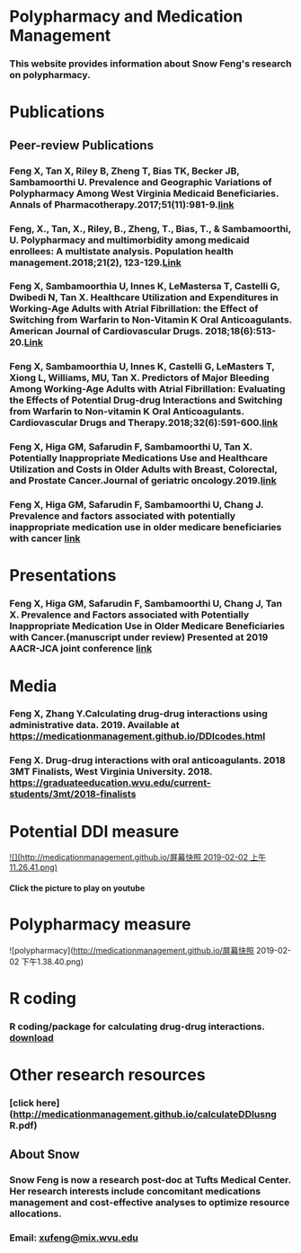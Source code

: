 # Polypharmacy and Medication Management

### This website provides information about Snow Feng's research on polypharmacy.
# Publications
## Peer-review Publications
### Feng X, Tan X, Riley B, Zheng T, Bias TK, Becker JB, Sambamoorthi U. Prevalence and Geographic Variations of Polypharmacy Among West Virginia Medicaid Beneficiaries. Annals of Pharmacotherapy.2017;51(11):981-9.[link](https://journals.sagepub.com/doi/abs/10.1177/1060028017717017)
### Feng, X., Tan, X., Riley, B., Zheng, T., Bias, T., & Sambamoorthi, U. Polypharmacy and multimorbidity among medicaid enrollees: A multistate analysis. Population health management.2018;21(2), 123-129.[Link](https://www.liebertpub.com/doi/abs/10.1089/pop.2017.0065)
### Feng X, Sambamoorthia U, Innes K, LeMastersa T, Castelli G, Dwibedi N, Tan X. Healthcare Utilization and Expenditures in Working-Age Adults with Atrial Fibrillation: the Effect of Switching from Warfarin to Non-Vitamin K Oral Anticoagulants. American Journal of Cardiovascular Drugs. 2018;18(6):513-20.[Link](https://link.springer.com/article/10.1007/s40256-018-0296-x)
### Feng X, Sambamoorthia U, Innes K, Castelli G, LeMasters T, Xiong L, Williams, MU, Tan X. Predictors of Major Bleeding Among Working-Age Adults with Atrial Fibrillation: Evaluating the Effects of Potential Drug-drug Interactions and Switching from Warfarin to Non-vitamin K Oral Anticoagulants. Cardiovascular Drugs and Therapy.2018;32(6):591-600.[link](https://link.springer.com/article/10.1007/s10557-018-6825-7)
### Feng X, Higa GM, Safarudin F, Sambamoorthi U, Tan X. Potentially Inappropriate Medications Use and Healthcare Utilization and Costs in Older Adults with Breast, Colorectal, and Prostate Cancer.Journal of geriatric oncology.2019.[link](https://www.geriatriconcology.net/article/S1879-4068(19)30008-6/fulltext)
### Feng X, Higa GM, Safarudin F, Sambamoorthi U, Chang J. Prevalence and factors associated with potentially inappropriate medication use in older medicare beneficiaries with cancer [link](https://www.sciencedirect.com/science/article/pii/S1551741119303584)

# Presentations
### Feng X, Higa GM, Safarudin F, Sambamoorthi U, Chang J, Tan X. Prevalence and Factors associated with Potentially Inappropriate Medication Use in Older Medicare Beneficiaries with Cancer.(manuscript under review) Presented at 2019 AACR-JCA joint conference [link](https://www.aacr.org/Documents/AACRJCA19_Poster%20Session%20A.pdf)

# Media
### Feng X, Zhang Y.Calculating drug-drug interactions using administrative data. 2019. Available at https://medicationmanagement.github.io/DDIcodes.html
### Feng X. Drug-drug interactions with oral anticoagulants. 2018 3MT Finalists, West Virginia University. 2018. https://graduateeducation.wvu.edu/current-students/3mt/2018-finalists

# Potential DDI measure
[![](http://medicationmanagement.github.io/屏幕快照 2019-02-02 上午11.26.41.png)](https://youtu.be/d2fs7UTuz8M "click to play on youtube")
#### Click the picture to play on youtube
# Polypharmacy measure 
![polypharmacy](http://medicationmanagement.github.io/屏幕快照 2019-02-02 下午1.38.40.png)
# R coding
### R coding/package for calculating drug-drug interactions. [download](http://medicationmanagement.github.io/DDIcodes.html)
# Other research resources
### [click here](http://medicationmanagement.github.io/calculateDDIusng R.pdf)
## About Snow 
### Snow Feng is now a research post-doc at Tufts Medical Center. Her research interests include concomitant medications management and cost-effective analyses to optimize resource allocations.
### Email: xufeng@mix.wvu.edu
